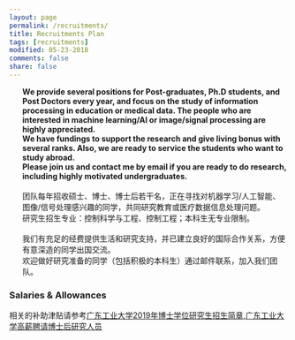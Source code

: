```yaml
---
layout: page
permalink: /recruitments/
title: Recruitments Plan
tags: [recruitments]
modified: 05-23-2018
comments: false
share: false
---
```

<p>
<ul>
<b>We provide several positions for Post-graduates, Ph.D students, and Post Doctors every year, and focus on the study of information processing in education or medical data. The people who are interested in machine learning/AI or image/signal processing are highly appreciated.</b> 
<br>
<b>We have fundings to support the research and give living bonus with several ranks. Also, we are ready to service the students who want to study abroad.</b> 
<br>
<b>Please join us and contact me by email if you are ready to do research, including highly motivated undergraduates.</b> 
<br><br>
团队每年招收硕士、博士、博士后若干名，正在寻找对机器学习/人工智能、图像/信号处理感兴趣的同学，共同研究教育或医疗数据信息处理问题。<br>
研究生招生专业：控制科学与工程、控制工程；本科生无专业限制。<br><br>
我们有充足的经费提供生活和研究支持，并已建立良好的国际合作关系，方便有意深造的同学出国交流。<br>
欢迎做好研究准备的同学（包括积极的本科生）通过邮件联系，加入我们团队。<br>
</ul>
</p>

### Salaries & Allowances
相关的补助津贴请参考<a href="http://yzw.gdut.edu.cn/info/1027/4446.htm" style="text-decoration:underline;">广东工业大学2019年博士学位研究生招生简章</a>,<a href="http://rscbgb.gdut.edu.cn/info/1052/1002.htm" style="text-decoration:underline;">广东工业大学高薪聘请博士后研究人员</a>
